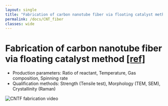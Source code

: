 ```yaml
---
layout: single
title: "Fabrication of carbon nanotube fiber via floating catalyst method"
permalink: /docs/CNT_fiber
classes: wide
---
```




# Fabrication of carbon nanotube fiber via floating catalyst method [[ref]](https://doi.org/10.1021/acsanm.1c00248)

- Production parameters: Ratio of reactant, Temperature, Gas composition, Spinning rate
- Qualification methods: Strength (Tensile test), Morphology (TEM, SEM), Crystallinity (Raman)

![CNTF fabrication video](https://iffmd.fz-juelich.de/uploads/upload_998dd66b3a25d055ba3021fe24cd07f7.gif)